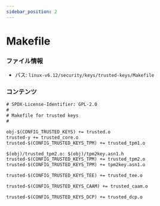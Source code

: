 ```yaml
---
sidebar_position: 2
---
```

# Makefile

### ファイル情報

- パス: `linux-v6.12/security/keys/trusted-keys/Makefile`

### コンテンツ

```txt
# SPDX-License-Identifier: GPL-2.0
#
# Makefile for trusted keys
#

obj-$(CONFIG_TRUSTED_KEYS) += trusted.o
trusted-y += trusted_core.o
trusted-$(CONFIG_TRUSTED_KEYS_TPM) += trusted_tpm1.o

$(obj)/trusted_tpm2.o: $(obj)/tpm2key.asn1.h
trusted-$(CONFIG_TRUSTED_KEYS_TPM) += trusted_tpm2.o
trusted-$(CONFIG_TRUSTED_KEYS_TPM) += tpm2key.asn1.o

trusted-$(CONFIG_TRUSTED_KEYS_TEE) += trusted_tee.o

trusted-$(CONFIG_TRUSTED_KEYS_CAAM) += trusted_caam.o

trusted-$(CONFIG_TRUSTED_KEYS_DCP) += trusted_dcp.o

```
